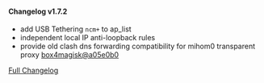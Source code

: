 #### Changelog v1.7.2
+ add USB Tethering `ncm+` to ap_list
+ independent local IP anti-loopback rules
+ provide old clash dns forwarding compatibility for mihom0 transparent proxy [box4magisk@a05e0b0](https://github.com/CHIZI-0618/box4magisk/commit/a05e0b0892a7423fc477f6f917f3a19924acb467)

[Full Changelog](https://github.com/taamarin/box_for_magisk/compare/v1.7.0...v1.7.2)
